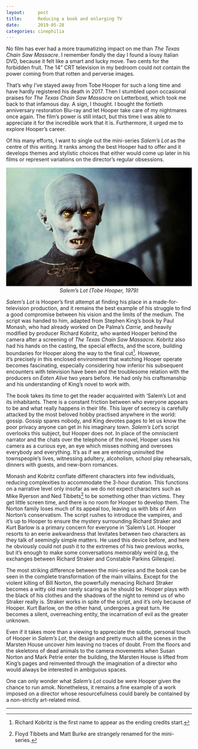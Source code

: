 ```yaml
---
layout:     post
title:      Reducing a book and enlarging TV
date:       2019-05-28
categories: cinephilia
---
```


No film has ever had a more traumatizing impact on me than *The Texas Chain Saw
Massacre*. I remember fondly the day I found a lousy Italian DVD, because it
felt like a smart and lucky move. Two cents for the forbidden fruit. The 14" CRT
television in my bedroom could not contain the power coming from that rotten and
perverse images.

<!--more-->

That’s why I’ve stayed away from Tobe Hooper for such a long time and have
hardly registered his death in 2017. Then I stumbled upon occasional praises for
*The Texas Chain Saw Massacre* on Letterboxd, which took me back to that
infamous day. A sign, I thought. I bought the fortieth anniversary restoration
Blu-ray and let Hooper take care of my nightmares once again. The film’s power
is still intact, but this time I was able to appreciate it for the incredible
work that it is. Furthermore, it urged me to explore Hooper’s career.

Of his many efforts, I want to single out the mini-series *Salem’s Lot* as the
centre of this writing. It ranks among the best Hooper had to offer and it
develops themes and stylistic choices that either would come up later in his
films or represent variations on the director’s regular obsessions.

<p align="center">
    <img src="/assets/images/2019-05-28-salems_lot.jpg">
    <br>
    <em>Salem’s Lot (Tobe Hooper, 1979)</em>
</p>

*Salem’s Lot* is Hooper’s first attempt at finding his place in a
made-for-television production, and it remains the best example of his struggle
to find a good compromise between his vision and the limits of the medium. The
script was handed to him, adapted from Stephen King’s book by Paul Monash, who
had already worked on De Palma’s *Carrie*, and heavily modified by producer
Richard Kobritz, who wanted Hooper behind the camera after a screening of *The
Texas Chain Saw Massacre*. Kobritz also had his hands on the casting, the
special effects, and the score, building boundaries for Hooper along the way to
the final cut[^1]. However, it’s precisely in this enclosed environment that
watching Hooper operate becomes fascinating, especially considering how inferior
his subsequent encounters with television have been and the troublesome relation
with the producers on *Eaten Alive* two years before. He had only his
craftsmanship and his understanding of King’s novel to work with.

The book takes its time to get the reader acquainted with ’Salem’s Lot and its
inhabitants. There is a constant friction between who everyone appears to be and
what really happens in their life. This layer of secrecy is carefully attacked
by the most beloved hobby practised anywhere in the world: gossip. Gossip spares
nobody, and King devotes pages to let us know the poor privacy anyone can get in
his imaginary town. *Salem’s Lot*’s script overlooks this subject, but Hooper
does not. In place of the omniscient narrator and the chats over the telephone
of the novel, Hooper uses his camera as a curious eye, an eye which misses
nothing and oversees everybody and everything. It’s as if we are entering
uninvited the townspeople’s lives, witnessing adultery, alcoholism, school play
rehearsals, dinners with guests, and new-born romances.

Monash and Kobritz conflate different characters into few individuals, reducing
complexities to accommodate the 3-hour duration. This functions on a narrative
level only insofar as we do not expect characters such as Mike Ryerson and Ned
Tibbets[^2] to be something other than victims. They get little screen time, and
there is no room for Hooper to develop them. The Norton family loses much of its
appeal too, leaving us with bits of Ann Norton’s conservatism. The script rushes
to introduce the vampires, and it’s up to Hooper to ensure the mystery
surrounding Richard Straker and Kurt Barlow is a primary concern for everyone in
’Salem’s Lot. Hooper resorts to an eerie awkwardness that levitates between two
characters as they talk of seemingly simple matters. He used this device before,
and here he obviously could not push it to the extremes of his two previous
works, but it’s enough to make some conversations memorably weird (e.g, the
exchanges between Richard Straker and Constable Parkins Gillespie).

The most striking difference between the mini-series and the book can be seen in
the complete transformation of the main villains. Except for the violent killing
of Bill Norton, the powerfully menacing Richard Straker becomes a witty old man
rarely scaring as he should be. Hooper plays with the black of his clothes and
the shadows of the night to remind us of who Straker really is. Straker works in
spite of the script, and it’s only because of Hooper. Kurt Barlow, on the other
hand, undergoes a great turn. He becomes a silent, overreaching entity, the
incarnation of evil as the greater unknown.

Even if it takes more than a viewing to appreciate the subtle, personal touch of
Hooper in *Salem’s Lot*, the design and pretty much all the scenes in the
Marsten House uncover him leaving no traces of doubt. From the floors and the
skeletons of dead animals to the camera movements when Susan Norton and Mark
Petrie enter the building, the Marsten House is lifted from King’s pages and
reinvented through the imagination of a director who would always be interested
in ambiguous spaces.

One can only wonder what *Salem’s Lot* could be were Hooper given the chance to
run amok. Nonetheless, it remains a fine example of a work imposed on a director
whose resourcefulness could barely be contained by a non-strictly art-related
mind.

<hr>

[^1]: Richard Kobritz is the first name to appear as the ending credits start.

[^2]: Floyd Tibbets and Matt Burke are strangely renamed for the mini-series.
